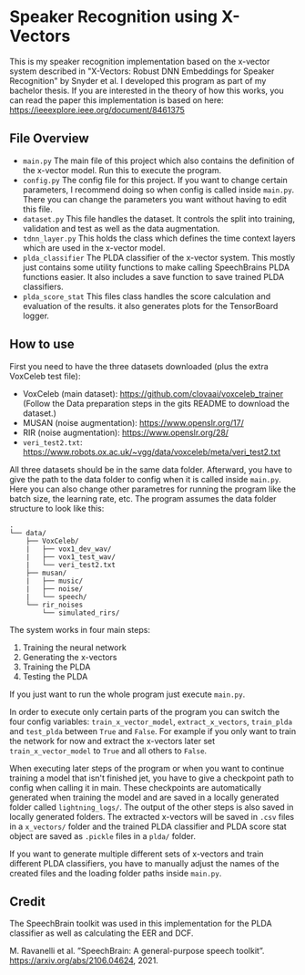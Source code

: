 # Speaker Recognition using X-Vectors

This is my speaker recognition implementation based on the x-vector system described in "X-Vectors: Robust DNN Embeddings for Speaker Recognition" by Snyder et al. I developed this program as part of my bachelor thesis. If you are interested in the theory of how this works, you can read the paper this implementation is based on here: <https://ieeexplore.ieee.org/document/8461375>

## File Overview

 - `main.py` The main file of this project which also contains the definition of the x-vector model. Run this to execute the program.
 - `config.py` The config file for this project. If you want to change certain parameters, I recommend doing so when config is called inside `main.py`. There you can change the parameters you want without having to edit this file.
 - `dataset.py` This file handles the dataset. It controls the split into training, validation and test as well as the data augmentation.
 - `tdnn_layer.py` This holds the class which defines the time context layers which are used in the x-vector model.
 - `plda_classifier` The PLDA classifier of the x-vector system. This mostly just contains some utility functions to make calling SpeechBrains PLDA functions easier. It also includes a save function to save trained PLDA classifiers.
 - `plda_score_stat` This files class handles the score calculation and evaluation of the results. it also generates plots for the TensorBoard logger.

## How to use

First you need to have the three datasets downloaded (plus the extra VoxCeleb test file):
 - VoxCeleb (main dataset): <https://github.com/clovaai/voxceleb_trainer> (Follow the Data preparation steps in the gits README to download the dataset.)
 - MUSAN (noise augmentation): <https://www.openslr.org/17/>
 - RIR (noise augmentation): <https://www.openslr.org/28/>
 - `veri_test2.txt`: <https://www.robots.ox.ac.uk/~vgg/data/voxceleb/meta/veri_test2.txt>

All three datasets should be in the same data folder. Afterward, you have to give the path to the data folder to config when it is called inside `main.py`. Here you can also change other parametres for running the program like the batch size, the learning rate, etc. The program assumes the data folder structure to look like this:

```
.
└── data/
    ├── VoxCeleb/
    |   ├── vox1_dev_wav/
    |   ├── vox1_test_wav/
    |   └── veri_test2.txt
    ├── musan/
    |   ├── music/
    |   ├── noise/
    |   └── speech/
    └── rir_noises
        └── simulated_rirs/
```

The system works in four main steps:
 1. Training the neural network
 2. Generating the x-vectors
 3. Training the PLDA
 4. Testing the PLDA

If you just want to run the whole program just execute `main.py`.

In order to execute only certain parts of the program you can switch the four config variables: `train_x_vector_model`, `extract_x_vectors`, `train_plda` and `test_plda` between `True` and `False`. For example if you only want to train the network for now and extract the x-vectors later set `train_x_vector_model` to `True` and all others to `False`.

When executing later steps of the program or when you want to continue training a model that isn't finished jet, you have to give a checkpoint path to config when calling it in main. These checkpoints are automatically generated when training the model and are saved in a locally generated folder called `lightning_logs/`. The output of the other steps is also saved in locally generated folders. The extracted x-vectors will be saved in `.csv` files in a `x_vectors/` folder and the trained PLDA classifier and PLDA score stat object are saved as `.pickle` files in a `plda/` folder.

If you want to generate multiple different sets of x-vectors and train different PLDA classifiers, you have to manually adjust the names of the created files and the loading folder paths inside `main.py`.

## Credit

The SpeechBrain toolkit was used in this implementation for the PLDA classifier as well as calculating the EER and DCF.

M. Ravanelli et al. ”SpeechBrain: A general-purpose speech toolkit”.
<https://arxiv.org/abs/2106.04624>, 2021. 
